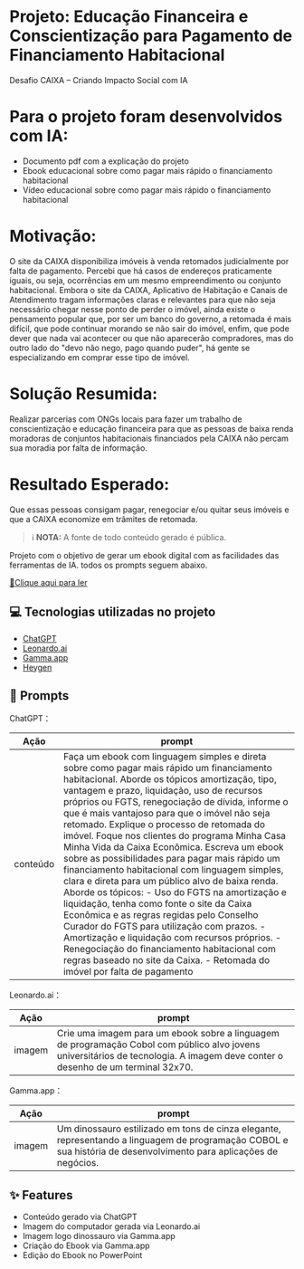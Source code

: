 # Projeto: Educação Financeira e Conscientização para Pagamento de Financiamento Habitacional
Desafio CAIXA – Criando Impacto Social com IA 

# Para o projeto foram desenvolvidos com IA:
- Documento pdf com a explicação do projeto
- Ebook educacional sobre como pagar mais rápido o financiamento habitacional
- Vídeo educacional sobre como pagar mais rápido o financiamento habitacional

# Motivação:
O site da CAIXA disponibiliza imóveis à venda retomados judicialmente por falta de pagamento. Percebi que há casos de endereços praticamente iguais, ou seja, ocorrências em um mesmo empreendimento ou conjunto habitacional. 
Embora o site da CAIXA, Aplicativo de Habitação e Canais de Atendimento tragam informações claras e relevantes para que não seja necessário chegar nesse ponto de perder o imóvel, ainda existe o pensamento popular que, por ser um banco do governo, a retomada é mais difícil, que pode continuar morando se não sair do imóvel, enfim, que pode dever que nada vai acontecer ou que não aparecerão compradores, mas do outro lado do "devo não nego, pago quando puder", há gente se especializando em comprar esse tipo de imóvel.

# Solução Resumida:
Realizar parcerias com ONGs locais para fazer um trabalho de conscientização e educação financeira para que as pessoas de baixa renda moradoras de conjuntos habitacionais financiados pela CAIXA não percam sua moradia por falta de informação.

# Resultado Esperado:
Que essas pessoas consigam pagar, renegociar e/ou quitar seus imóveis e que a CAIXA economize em trâmites de retomada.


 > ℹ️ **NOTA:** A fonte de todo conteúdo gerado é pública.

Projeto com o objetivo de gerar um ebook digital com as facilidades das ferramentas de IA. todos os prompts seguem abaixo.

<a href="https://github.com/lcarol19/prompts-recipe-to-create-a-ebook/blob/main/Explorando-a-linguagem-COBOL.pdf" title="View PDF now"> 📕Clique aqui para ler</a>


## 💻 Tecnologias utilizadas no projeto

- [ChatGPT](https://chat.openai.com/) 
- [Leonardo.ai](https://app.leonardo.ai//) 
- [Gamma.app](https://gamma.app/)
- [Heygen](https://app.heygen.com/)

## 🧠 Prompts


ChatGPT：

|  Ação    |prompt                                                                                 
| :------: | -------------------------------------------------------------------------------------------------------------------------------------------------------------------------------------------------------------------------------------------------------------------------------------------------------------------------------------------------------------------------------------------------------------------------------------- |
| conteúdo | Faça um ebook com linguagem simples e direta sobre como pagar mais rápido um financiamento habitacional. Aborde os tópicos amortização, tipo, vantagem e prazo, liquidação, uso de recursos próprios ou FGTS, renegociação de dívida, informe o que é mais vantajoso para que o imóvel não seja retomado. Explique o processo de retomada do imóvel. Foque nos clientes do programa Minha Casa Minha Vida da Caixa Econômica. Escreva um ebook sobre as possibilidades para pagar mais rápido um financiamento habitacional com linguagem simples, clara e direta para um público alvo de baixa renda. Aborde os tópicos: - Uso do FGTS na amortização e liquidação, tenha como fonte o site da Caixa Econômica e as regras regidas pelo  Conselho Curador do FGTS para utilização com prazos. - Amortização e liquidação com recursos próprios. - Renegociação do financiamento habitacional com regras baseado no site da Caixa. - Retomada do imóvel por falta de pagamento|

Leonardo.ai：

|  Ação  | prompt                                                                                                                                                                          |
| :----: | ------------------------------------------------------------------------------------------------------------------------------------------------------------------------------- |
| imagem | Crie uma imagem para um ebook sobre a linguagem de programação Cobol com público alvo jovens universitários de tecnologia. A imagem deve conter o desenho de um terminal 32x70. |

Gamma.app：

|  Ação  | prompt                                                                                                                                                            |
| :----: | ----------------------------------------------------------------------------------------------------------------------------------------------------------------- |
| imagem | Um dinossauro estilizado em tons de cinza elegante, representando a linguagem de programação COBOL e sua história de desenvolvimento para aplicações de negócios. |

## ✨ Features

- Conteúdo gerado via ChatGPT
- Imagem do computador gerada via Leonardo.ai
- Imagem logo dinossauro via Gamma.app
- Criação do Ebook via Gamma.app
- Edição do Ebook no PowerPoint





